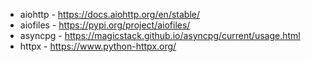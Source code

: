  - aiohttp - https://docs.aiohttp.org/en/stable/
 - aiofiles - https://pypi.org/project/aiofiles/
 - asyncpg - https://magicstack.github.io/asyncpg/current/usage.html
 - httpx - https://www.python-httpx.org/
